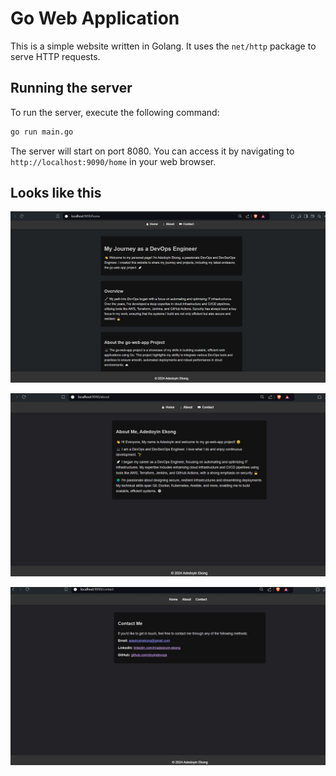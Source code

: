 # Go Web Application

This is a simple website written in Golang. It uses the `net/http` package to serve HTTP requests.

## Running the server

To run the server, execute the following command:

```bash
go run main.go
```

The server will start on port 8080. You can access it by navigating to `http://localhost:9090/home` in your web browser.

## Looks like this

![alt text](screenshots/golang-website-home.jpg)


![alt text](screenshots/golang-website-about.jpg)


![alt text](screenshots/golang-website-contact.jpg)




